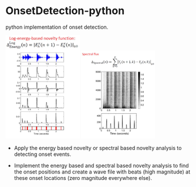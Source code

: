 # OnsetDetection-python
python implementation of onset detection.



<img src="./image/energy1.JPG" width="40%"> <img src="./image/energy2.JPG" width="40%">

* Apply the energy based novelty or spectral based novelty analysis to detecting onset events.

* Implement the energy based and spectral based novelty analysis to find the onset positions and create a wave file with beats (high magnitude) at these onset locations (zero magnitude everywhere else).
